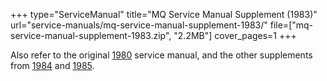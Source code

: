 +++
type="ServiceManual"
title="MQ Service Manual Supplement (1983)"
url="service-manuals/mq-service-manual-supplement-1983/"
file=["mq-service-manual-supplement-1983.zip", "2.2MB"]
cover_pages=1
+++

Also refer to the original [1980](/service-manuals/mq-service-manual-1980/) service manual, and the other supplements from [1984](/service-manuals/mq-service-manual-supplement-1984/) and [1985](/service-manuals/mq-service-manual-supplement-1985/).
